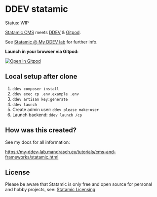 # DDEV statamic

Status: WIP

[Statamic CMS](https://statamic.com/) meets [DDEV](https://ddev.com/) & [Gitpod](https://gitpod.io/).

See [Statamic @ My DDEV lab](https://my-ddev-lab.mandrasch.eu/tutorials/cms-and-frameworks/statamic.html) for further info.

**Launch in your browser via Gitpod:**

[![Open in Gitpod](https://gitpod.io/button/open-in-gitpod.svg)](https://gitpod.io/#https://github.com/mandrasch/ddev-statamic-blank/)

## Local setup after clone

1. `ddev composer install`
1. `ddev exec cp .env.example .env`
1. `ddev artisan key:generate`
1. `ddev launch`
1. Create admin user: `ddev please make:user`
1. Launch backend: `ddev launch /cp`

## How was this created?

See my docs for all information:

https://my-ddev-lab.mandrasch.eu/tutorials/cms-and-frameworks/statamic.html

## License

Please be aware that Statamic is only free and open source for personal and hobby projects, see: [Statamic Licensing](https://statamic.dev/licensing)
